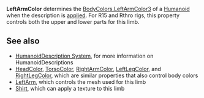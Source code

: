 **LeftArmColor** determines the [BodyColors.LeftArmColor3](https://developer.roblox.com/en-us/api-reference/property/BodyColors/LeftArmColor3) of a [Humanoid](https://developer.roblox.com/en-us/api-reference/class/Humanoid) when the description is [applied](https://developer.roblox.com/en-us/api-reference/function/Humanoid/ApplyDescription). For R15 and Rthro rigs, this property controls both the upper and lower parts for this limb.

See also
--------

*   [HumanoidDescription System](https://developer.roblox.com/en-us/articles/humanoiddescription-system), for more information on HumanoidDescriptions
*   [HeadColor](https://developer.roblox.com/en-us/api-reference/property/HumanoidDescription/HeadColor), [TorsoColor](https://developer.roblox.com/en-us/api-reference/property/HumanoidDescription/TorsoColor), [RightArmColor](https://developer.roblox.com/en-us/api-reference/property/HumanoidDescription/RightArmColor), [LeftLegColor](https://developer.roblox.com/en-us/api-reference/property/HumanoidDescription/LeftLegColor), and [RightLegColor](https://developer.roblox.com/en-us/api-reference/property/HumanoidDescription/RightLegColor), which are similar properties that also control body colors
*   [LeftArm](https://developer.roblox.com/en-us/api-reference/property/HumanoidDescription/LeftArm), which controls the mesh used for this limb
*   [Shirt](https://developer.roblox.com/en-us/api-reference/property/HumanoidDescription/Shirt), which can apply a texture to this limb